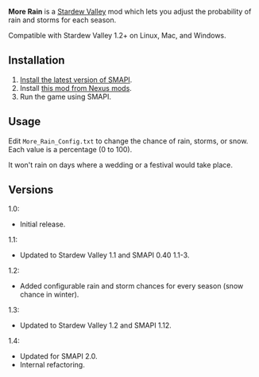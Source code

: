 **More Rain** is a [Stardew Valley](http://stardewvalley.net/) mod which lets you adjust the
probability of rain and storms for each season.

Compatible with Stardew Valley 1.2+ on Linux, Mac, and Windows.

## Installation
1. [Install the latest version of SMAPI](https://github.com/Pathoschild/SMAPI/releases).
2. Install [this mod from Nexus mods](http://www.nexusmods.com/stardewvalley/mods/441).
3. Run the game using SMAPI.

## Usage
Edit `More_Rain_Config.txt` to change the chance of rain, storms, or snow. Each value is a
percentage (0 to 100).

It won't rain on days where a wedding or a festival would take place.

## Versions
1.0:
* Initial release.

1.1:
* Updated to Stardew Valley 1.1 and SMAPI 0.40 1.1-3.

1.2:
* Added configurable rain and storm chances for every season (snow chance in winter).

1.3:
* Updated to Stardew Valley 1.2 and SMAPI 1.12.

1.4:
* Updated for SMAPI 2.0.
* Internal refactoring.
